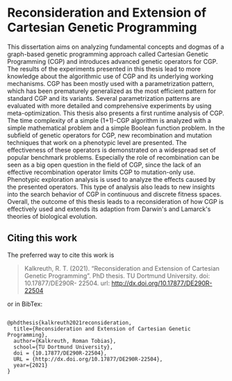 # Reconsideration and Extension of Cartesian Genetic Programming

This dissertation aims on analyzing fundamental concepts and dogmas of a graph-based genetic programming approach called Cartesian Genetic Programming (CGP) and introduces advanced genetic operators for CGP. The results of the experiments presented in this thesis lead to more knowledge about the algorithmic use of CGP and its underlying working mechanisms. CGP has been mostly used with a parametrization pattern, which has been prematurely generalized as the most efficient pattern for standard CGP and its variants. Several parametrization patterns are evaluated with more detailed and comprehensive experiments by using meta-optimization. This thesis also presents a first runtime analysis of CGP. The time complexity of a simple (1+1)-CGP algorithm is analyzed with a simple mathematical problem and a simple Boolean function problem. In the subfield of genetic operators for CGP, new recombination and mutation techniques that work on a phenotypic level are presented. The effectiveness of these operators is demonstrated on a widespread set of popular benchmark problems. Especially the role of recombination can be seen as a big open question in the field of CGP, since the lack of an effective recombination operator limits CGP to mutation-only use. Phenotypic exploration analysis is used to analyze the effects caused by the presented operators. This type of analysis also leads to new insights into the search behavior of CGP in continuous and discrete fitness spaces. Overall, the outcome of this thesis leads to a reconsideration of how CGP is effectively used and extends its adaption from Darwin's and Lamarck's theories of biological evolution.

## Citing this work

The preferred way to cite this work is

> Kalkreuth, R. T. (2021). “Reconsideration and Extension of Cartesian
> Genetic Programming”. PhD thesis. TU Dortmund University. doi: 10.17877/DE290R- 22504. 
> url: http://dx.doi.org/10.17877/DE290R-22504

or in BibTex:

```

@phdthesis{kalkreuth2021reconsideration,
  title={Reconsideration and Extension of Cartesian Genetic Programming},
  author={Kalkreuth, Roman Tobias},
  school={TU Dortmund University},
  doi = {10.17877/DE290R-22504},
  URL = {http://dx.doi.org/10.17877/DE290R-22504},
  year={2021}
}

```

